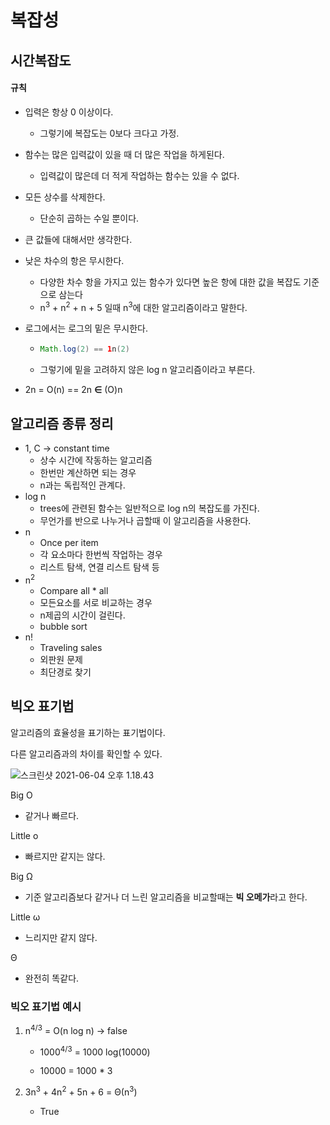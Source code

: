 # 복잡성

## 시간복잡도

#### 규칙

- 입력은 항상 0 이상이다.

  - 그렇기에 복잡도는 0보다 크다고 가정.

- 함수는 많은 입력값이 있을 때 더 많은 작업을 하게된다.

  - 입력값이 많은데 더 적게 작업하는 함수는 있을 수 없다.

- 모든 상수를 삭제한다.

  - 단순히 곱하는 수일 뿐이다.

- 큰 값들에 대해서만 생각한다.

- 낮은 차수의 항은 무시한다.

  - 다양한 차수 항을 가지고 있는 함수가 있다면 높은 항에 대한 값을 복잡도 기준으로 삼는다
  - n<sup>3</sup> + n<sup>2</sup> + n + 5 일때 n<sup>3</sup>에 대한 알고리즘이라고 말한다.

- 로그에서는 로그의 밑은 무시한다.

  - ```java
    Math.log(2) == 1n(2)
    ```

  - 그렇기에 밑을 고려하지 않은 log n 알고리즘이라고 부른다.

- 2n = O(n) == 2n **∈** (O)n

## 알고리즘 종류 정리

- 1, C -> constant time
  - 상수 시간에 작동하는 알고리즘
  - 한번만 계산하면 되는 경우
  - n과는 독립적인 관계다.
- log n
  - trees에 관련된 함수는 일반적으로 log n의 복잡도를 가진다.
  - 무언가를 반으로 나누거나 곱할때 이 알고리즘을 사용한다.
- n
  - Once per item
  - 각 요소마다 한번씩 작업하는 경우
  - 리스트 탐색, 연결 리스트 탐색 등
- n<sup>2</sup>
  - Compare all \* all
  - 모든요소를 서로 비교하는 경우
  - n제곱의 시간이 걸린다.
  - bubble sort
- n!
  - Traveling sales
  - 외판원 문제
  - 최단경로 찾기

## 빅오 표기법

알고리즘의 효율성을 표기하는 표기법이다.

다른 알고리즘과의 차이를 확인할 수 있다.

![스크린샷 2021-06-04 오후 1.18.43](https://tva1.sinaimg.cn/large/008i3skNgy1gr645qzwkdj30b209kjte.jpg)

Big O

- 같거나 빠르다.

Little o

- 빠르지만 같지는 않다.

Big Ω

- 기준 알고리즘보다 같거나 더 느린 알고리즘을 비교할때는 **빅 오메가**라고 한다.

Little ω

- 느리지만 같지 않다.

Θ

- 완전히 똑같다.

### 빅오 표기법 예시

1. n<sup>4/3</sup> = O(n log n) -> false

   - 1000<sup>4/3</sup> = 1000 log(10000)

   - 10000 = 1000 \* 3

2. 3n<sup>3</sup> + 4n<sup>2</sup> + 5n + 6 = Θ(n<sup>3</sup>)

   - True
